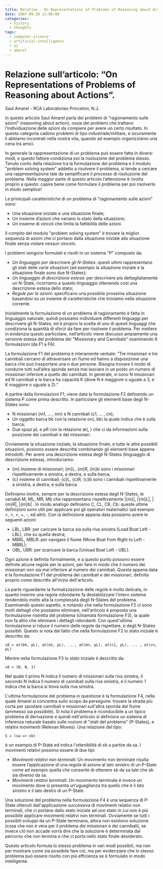 ```yaml
---
title: Relation - On Representations of Problems of Reasoning about Actions
date: 2007-09-20 12:00:00
categories:
  - history
  - thoughts
tags:
  - computer-science
  - artificial-intelligence
  - ai
  - amarel
---
```


# Relazione sull’articolo: “On Representations of Problems of Reasoning about Actions”.
Saul Amarel - RCA Laboratories Princeton, N.J.

In questo articolo Saul Amarel parla dei problemi di "ragionamento sulle azioni" (reasoning about action), ossia dei problemi che trattano l’individuazione delle azioni da compiere per avere un certo risultato. In questa categoria cadono problemi di tipo industriale/militare, e sicuramente li abbiamo incontrati nella nostra vita, quando ad esempio organizziamo una cena tra amici.

<!--more-->

In generale la rappresentazione di un problema può essere fatta in diversi modi, e questo fattore condiziona poi la risoluzione del problema stesso. Tenuto conto della relazione tra la formulazione del problema e il modulo "problem solving system" addetto a risolvere il problema, si tende a cercare una rappresentazione tale da semplificare il processo di risoluzione del problema. Nella maggior parte di questo articolo l’attenzione è rivolta proprio a questo: capire bene come formulare il problema per poi risolverlo in modo semplice!

Le prinicipali caratteristiche di un problema di "ragionamento sulle azioni" sono:

* Una situazione iniziale e una situazione finale;
* Un insieme d’azioni che variano lo stato della situazione;
* Un insieme di vincoli che limita la fattibilità delle azioni.

Il compito del modulo "problem solving system" è trovare la miglior sequenza di azioni che ci portano dalla situazione iniziale alla situazione finale senza violare nessun vincolo. 

I problemi vengono formulati e risolti in un sistema "P" composto da:

* _Un linguaggio per descrivere gli N-States_: questi ultimi rappresentano gli stati delle varie situazioni (ad esempio la situazione iniziale e la situazione finale sono due N-States);
* _Un linguaggio di descrizione estesa_: per descrivere più dettagliatamente un N-State, ricorriamo a questo linguaggio ottenendo così una descrizione estesa dello stato;
* _Regole per le azioni_: specificano una possibile prossima situazione basandosi su un insieme di caratteristiche che troviamo nella situazione corrente.

Inizialmente la formulazione di un problema di ragionamento è fatta in linguaggio naturale, quindi possiamo individuare differenti linguaggi per descrivere gli N-States, ed è proprio la scelta di uno di questi linguaggi che condiziona la quantità di sforzi da fare per risolvere il problema. Per mettere in evidenzia questo particolare, nell’articolo viene discusso ampiamente una versione estesa del problema dei "Missionary and Cannibals" esaminando 6 formulazioni (da F1 a F6).

La formulazione F1 del problema è  interamente verbale: “Tre missionari e tre cannibali cercano di attraversare un fiume ed hanno a disposizione una barca che può trasportare una o due persone.  Bisogna trovare il modo di condurre tutti sull’altra sponda senza mai lasciare in un posto un numero di missionari inferiore a quello dei cannibali. In generale, vi sono N missionari ed N cannibali e la barca ha capacità K (dove N è maggiore o uguale a 3, e K maggiore o uguale a 2).”

A partire dalla formulazioni F1, viene data la formulazione F2 definendo un sistema P come prima descritto. In particolare gli elementi base degli N-States sono:

- N missionari (m1, ... , mn) e N cannibali (c1, ... , cn);
- Un oggetto barca bk con la relazione on(<qualcuno>, bk) la quale indica che <qualcuno> è sulla barca;
- Due spazi pL e pR con la relazione at(<qualcuno>, <spazio>) che ci da informazioni sulla posizione dei cannibali e dei missonari.

Ovviamente la situazione iniziale, la situazione finale, e tutte le altre possibili situazioni, possono essere descritte combinando gli elementi base appena introdotti.
Per avere una descrizione estesa degli N-States (linguaggio di descrizione estesa), introduciamo:

- {m} insieme di missionari; {m}L, {m}R, {m}b sono i missionari rispettivamente a sinistra, a destra, e sulla barca;
- {c} insieme di cannibali; {c}L, {c}R, {c}b sono i cannibali rispettivamente a sinistra, a destra, e sulla barca

Definiamo inoltre, sempre per la descrizione estesa degli N-States, le variabili M, ML, MR, Mb che rappresentano rispettivamente |{m}|, |{m}L|, |{m}R|, |{m}b| . In modo analogo definiamo C, CL, CR, Cb: queste ultime definizioni sono utili per applicare poi gli operatori matematici (ad esempio <, >, =, +, -, ed altri).
Con la definizione appena data possiamo avere le seguenti azioni:

* LBL, LBR: per caricare la barca sia sulla riva sinistra (Load Boat Left - LBL), che su quella destra;
* MBRL, MBLR: per navigare il fiume (Move Boat from Right to Left - MBRL);
* UBL, UBR: per scaricare la barca (Unload Boat Left - UBL).

Ogni azione è definita formalmente, e a questo punto possono essere definite alcune regole per le azioni, per fare in modo che il numero dei missionari non sia mai inferiore al numero dei cannibali. Questa appena data è la formulazione F1 del problema dei cannibali e dei missionari, definita proprio come descritto all'inizio dell'articolo.

La parte riguardante la formalizzazione delle regole è molto delicata, in quanto inserire una regola ridondante fa destabilizzare l'intero sistema rendendolo molto alta la complessità degli N-States del problema. Esaminando questo aspetto, e notando che nella formulazione F2 ci sono molti dettagli che possiamo eliminare, nell'articolo è proposta una formulazione ristretta del problema (chiamata formulazione F3), la quale non fa altro che eliminare i dettagli ridondanti. Con quest'ultima formulazione si riduce il numero delle regole da rispettare, e degli N-States possibili. Questo si nota dal fatto che nella formulazione F2 lo stato iniziale è descritto da:

```
s0 = at(bk, pL), at(m1, pL), ..., at(mn, pL), at(c1, pL), ... , at(cn, pL)
```

Mentre nella formulazione F3 lo stato iniziale è descritto da:

```
s0 = (N, N, 1)
```

Nel quale il primo N indica il numero di missionari sulla riva sinistra, il secondo N indica il numero di cannibali sulla riva sinistra, e il numero 1 indica che la barca si trova sulla riva sinistra.

L'ultima formulazione del problema in questione è la formulazione F4, nella quale Amarel si concentra sullo scopo da perseguire: trovare la strada più corta per spostare cannibali e missionari sull'altra sponda del fiume (ammesso sia possibile). Si nota il problema è riconducibile a un tipico problema di derivazione e quindi nell'articolo si definisce un sistema di inferenza naturale basato sulle nozioni di "stati del problema" (P-States), e relativi movimenti (Relevan Moves). Una relazione del tipo:

```
S = (sa => sb)
```

è un esempio di P-State ed indica l'ottenibilità di sb a partire da sa. I movimenti relativi possono essere di due tipi:

* _Movimenti relativi non terminali_: Un movimento non terminale risulta essere l’applicazione di una regola di azione al lato sinistro di un P-State come ad esempio quella che consente di ottenere sb da sa tale che sb sia diverso da sa.
* _Movimenti relativi terminali_: Un movimento terminale è invece un movimento dove si presenta un’uguaglianza tra quello che è il lato sinistro e il lato destro di un P-State.

Una soluzione del problema nella formulazione F4 è una sequenza di P-State ottenuti dall'applicazione successiva di movimenti relativi non terminali, che ci portano dallo stato iniziale ad uno stato in cui non è più possibile applicare movimenti relativi non terminali. Ovviamente se tutti i possibili sviluppi da un P-State terminano, allora non esistono soluzione (cosa che non è vera per il problema dei missionari e dei cannibali), se invece ciò non accade vorrà dire che la soluzione è determinata dal percorso che non termina e che ci porta nello stato finale desiderato.

Questo articolo formula lo stesso problema in vari modi possibili, ma non per mostrare come sia possibile fare ciò, ma per evidenziare che lo stesso problema può essere risolto con più efficienza se è formulato in modo intelligente.
